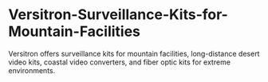 # Versitron-Surveillance-Kits-for-Mountain-Facilities
Versitron offers surveillance kits for mountain facilities, long-distance desert video kits, coastal video converters, and fiber optic kits for extreme environments.
